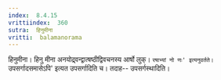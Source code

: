 ```yaml
---
index:  8.4.15
vrittiindex:  360
sutra:  हिनुमीना
vritti:  balamanorama 
---
```


हिनुमीना। हिनु मीना अनयोद्र्वन्द्वात्षष्ठीद्विवचनस्य आर्षो लुक्। `रषाभ्यां नो णः' इत्यनुवर्तते। `उपसर्गादसमासेऽपि' इत्यत उपसर्गादिति च। तदाह-- उपसर्गस्थादिति।


